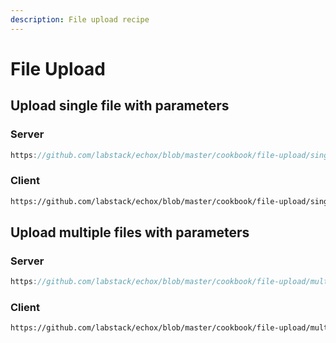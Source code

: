 ```yaml
---
description: File upload recipe
---
```


# File Upload


## Upload single file with parameters

### Server

```go reference
https://github.com/labstack/echox/blob/master/cookbook/file-upload/single/server.go
```

### Client

```html reference
https://github.com/labstack/echox/blob/master/cookbook/file-upload/single/public/index.html
```

## Upload multiple files with parameters

### Server

```go reference
https://github.com/labstack/echox/blob/master/cookbook/file-upload/multiple/server.go
```

### Client

```html reference
https://github.com/labstack/echox/blob/master/cookbook/file-upload/multiple/public/index.html
```
